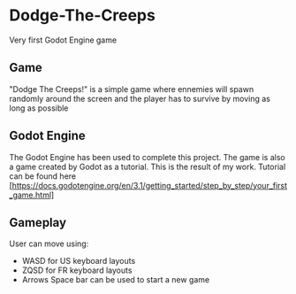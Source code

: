# Dodge-The-Creeps

Very first Godot Engine game

## Game

"Dodge The Creeps!" is a simple game where ennemies will spawn randomly around the screen and the player has to survive by moving as long as possible

## Godot Engine

The Godot Engine has been used to complete this project.
The game is also a game created by Godot as a tutorial. This is the result of my work.
Tutorial can be found here [https://docs.godotengine.org/en/3.1/getting_started/step_by_step/your_first_game.html]

## Gameplay

User can move using:
  - WASD for US keyboard layouts
  - ZQSD for FR keyboard layouts
  - Arrows
Space bar can be used to start a new game
